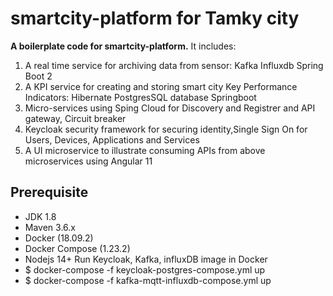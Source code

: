 # smartcity-platform for Tamky city
__A boilerplate code  for smartcity-platform.__ 
It includes:
 1. A real time service for archiving data from sensor:
   Kafka
   Influxdb
   Spring Boot 2
 1. A KPI service for creating and storing smart city Key Performance Indicators:
   Hibernate
   PostgresSQL database
   Springboot
 1. Micro-services using Sping Cloud for Discovery and Registrer and API gateway, Circuit breaker
 1. Keycloak security framework for securing identity,Single Sign On for Users, Devices, Applications and Services  
 1. A UI microservice to illustrate consuming APIs from above microservices using Angular 11   
 
## Prerequisite
- JDK 1.8 
- Maven 3.6.x
- Docker (18.09.2)
- Docker Compose (1.23.2)
- Nodejs 14+
Run Keycloak, Kafka, influxDB image in Docker
- $ docker-compose -f keycloak-postgres-compose.yml up
- $ docker-compose -f kafka-mqtt-influxdb-compose.yml up



